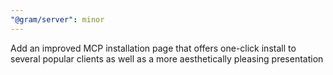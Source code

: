 ```yaml
---
"@gram/server": minor
---
```


Add an improved MCP installation page that offers one-click install to several popular clients as well as a more aesthetically pleasing presentation
